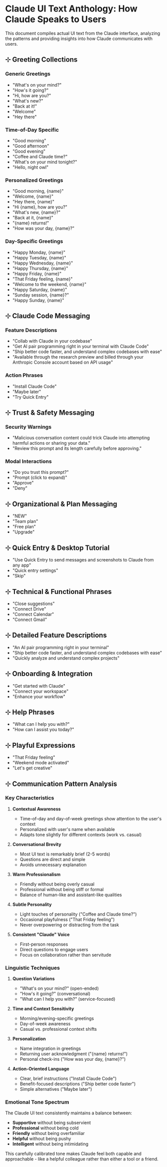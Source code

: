 # Claude UI Text Anthology: How Claude Speaks to Users

This document compiles actual UI text from the Claude interface, analyzing the patterns and providing insights into how Claude communicates with users.

## ⊹ Greeting Collections

### Generic Greetings

- "What's on your mind?"
- "How's it going?"
- "Hi, how are you?"
- "What's new?"
- "Back at it!"
- "Welcome"
- "Hey there"

### Time-of-Day Specific

- "Good morning"
- "Good afternoon"
- "Good evening"
- "Coffee and Claude time?"
- "What's on your mind tonight?"
- "Hello, night owl"

### Personalized Greetings

- "Good morning, {name}"
- "Welcome, {name}"
- "Hey there, {name}"
- "Hi {name}, how are you?"
- "What's new, {name}?"
- "Back at it, {name}"
- "{name} returns!"
- "How was your day, {name}?"

### Day-Specific Greetings

- "Happy Monday, {name}"
- "Happy Tuesday, {name}"
- "Happy Wednesday, {name}"
- "Happy Thursday, {name}"
- "Happy Friday, {name}"
- "That Friday feeling, {name}"
- "Welcome to the weekend, {name}"
- "Happy Saturday, {name}"
- "Sunday session, {name}?"
- "Happy Sunday, {name}"

## ⊹ Claude Code Messaging

### Feature Descriptions

- "Collab with Claude in your codebase"
- "Get AI pair programming right in your terminal with Claude Code"
- "Ship better code faster, and understand complex codebases with ease"
- "Available through the research preview and billed through your Anthropic Console account based on API usage"

### Action Phrases

- "Install Claude Code"
- "Maybe later"
- "Try Quick Entry"

## ⊹ Trust & Safety Messaging

### Security Warnings

- "Malicious conversation content could trick Claude into attempting harmful actions or sharing your data."
- "Review this prompt and its length carefully before approving."

### Modal Interactions

- "Do you trust this prompt?"
- "Prompt (click to expand)"
- "Approve"
- "Deny"

## ⊹ Organizational & Plan Messaging

- "NEW"
- "Team plan"
- "Free plan"
- "Upgrade"

## ⊹ Quick Entry & Desktop Tutorial

- "Use Quick Entry to send messages and screenshots to Claude from any app"
- "Quick entry settings"
- "Skip"

## ⊹ Technical & Functional Phrases

- "Close suggestions"
- "Connect Drive"
- "Connect Calendar"
- "Connect Gmail"

## ⊹ Detailed Feature Descriptions

- "An AI pair programming right in your terminal"
- "Ship better code faster, and understand complex codebases with ease"
- "Quickly analyze and understand complex projects"

## ⊹ Onboarding & Integration

- "Get started with Claude"
- "Connect your workspace"
- "Enhance your workflow"

## ⊹ Help Phrases

- "What can I help you with?"
- "How can I assist you today?"

## ⊹ Playful Expressions

- "That Friday feeling"
- "Weekend mode activated"
- "Let's get creative"

## ⊹ Communication Pattern Analysis

### Key Characteristics

1. **Contextual Awareness**

   - Time-of-day and day-of-week greetings show attention to the user's context
   - Personalized with user's name when available
   - Adapts tone slightly for different contexts (work vs. casual)

2. **Conversational Brevity**

   - Most UI text is remarkably brief (2-5 words)
   - Questions are direct and simple
   - Avoids unnecessary explanation

3. **Warm Professionalism**

   - Friendly without being overly casual
   - Professional without being stiff or formal
   - Balance of human-like and assistant-like qualities

4. **Subtle Personality**

   - Light touches of personality ("Coffee and Claude time?")
   - Occasional playfulness ("That Friday feeling")
   - Never overpowering or distracting from the task

5. **Consistent "Claude" Voice**
   - First-person responses
   - Direct questions to engage users
   - Focus on collaboration rather than servitude

### Linguistic Techniques

1. **Question Variations**

   - "What's on your mind?" (open-ended)
   - "How's it going?" (conversational)
   - "What can I help you with?" (service-focused)

2. **Time and Context Sensitivity**

   - Morning/evening-specific greetings
   - Day-of-week awareness
   - Casual vs. professional context shifts

3. **Personalization**

   - Name integration in greetings
   - Returning user acknowledgment ("{name} returns!")
   - Personal check-ins ("How was your day, {name}?")

4. **Action-Oriented Language**
   - Clear, brief instructions ("Install Claude Code")
   - Benefit-focused descriptions ("Ship better code faster")
   - Simple alternatives ("Maybe later")

### Emotional Tone Spectrum

The Claude UI text consistently maintains a balance between:

- **Supportive** without being subservient
- **Professional** without being cold
- **Friendly** without being overfamiliar
- **Helpful** without being pushy
- **Intelligent** without being intimidating

This carefully calibrated tone makes Claude feel both capable and approachable - like a helpful colleague rather than either a tool or a friend.
